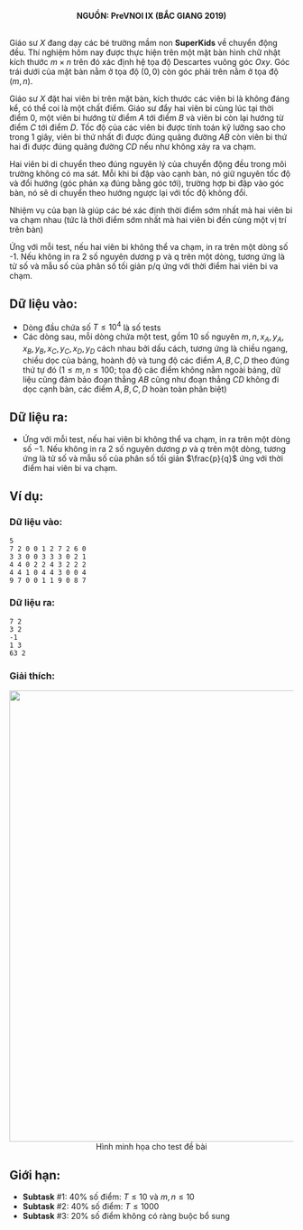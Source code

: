 **<center>NGUỒN: PreVNOI Ⅸ (BẮC GIANG 2019)</center>**
<br>

Giáo sư $X$ đang dạy các bé trường mầm non **SuperKids** về chuyển động đều. Thí nghiệm hôm nay được thực hiện trên một mặt bàn hình chữ nhật kích thước $m×n$ trên đó xác định hệ tọa độ Descartes vuông góc $Οxy$. Góc trái dưới của mặt bàn nằm ở tọa độ $(0,0)$ còn góc phải trên nằm ở tọa độ $(m,n)$.

Giáo sư $X$ đặt hai viên bi trên mặt bàn, kích thước các viên bi là không đáng kể, có thể coi là một chất điểm. Giáo sư đẩy hai viên bi cùng lúc tại thời điểm $0$, một viên bi hướng từ điểm $A$ tới điểm $B$ và viên bi còn lại hướng từ điểm $C$ tới điểm $D$. Tốc độ của các viên bi được tính toán kỹ lưỡng sao cho trong $1$ giây, viên bi thứ nhất đi được đúng quãng đường $AB$ còn viên bi thứ hai đi được đúng quãng đường $CD$ nếu như không xảy ra va chạm.

Hai viên bi di chuyển theo đúng nguyên lý của chuyển động đều trong môi trường không có ma sát. Mỗi khi bi đập vào cạnh bàn, nó giữ nguyên tốc độ và đổi hướng (góc phản xạ đúng bằng góc tới), trường hợp bi đập vào góc bàn, nó sẽ di chuyển theo hướng ngược lại với tốc độ không đổi.

Nhiệm vụ của bạn là giúp các bé xác định thời điểm sớm nhất mà hai viên bi va chạm nhau (tức là thời điểm sớm nhất mà hai viên bi đến cùng một vị trí trên bàn)

Ứng với mỗi test, nếu hai viên bi không thể va chạm, in ra trên một dòng số -1. Nếu không in ra 2 số nguyên dương p và q trên một dòng, tương ứng là tử số và mẫu số của phân số tối giản p/q ứng với thời điểm hai viên bi va chạm.

## Dữ liệu vào:
- Dòng đầu chứa số $T≤10^4$ là số tests
- Các dòng sau, mỗi dòng chứa một test, gồm $10$ số nguyên $m,n,x_A,y_A,x_B,y_B,x_C,y_C,x_D,y_D$ cách nhau bởi dấu cách, tương ứng là chiều ngang, chiều dọc của bảng, hoành độ và tung độ các điểm $A, B, C, D$ theo đúng thứ tự đó ($1≤m,n≤100$; tọa độ các điểm không nằm ngoài bảng, dữ liệu cũng đảm bảo đoạn thẳng $AB$ cũng như đoạn thẳng $CD$ không đi dọc cạnh bàn, các điểm $A, B, C, D$ hoàn toàn phân biệt)

## Dữ liệu ra:
- Ứng với mỗi test, nếu hai viên bi không thể va chạm, in ra trên một dòng số $-1$. Nếu không in ra $2$ số nguyên dương $p$ và $q$ trên một dòng, tương ứng là tử số và mẫu số của phân số tối giản $\frac{p}{q}$ ứng với thời điểm hai viên bi va chạm.

## Ví dụ:
### Dữ liệu vào:
```
5
7 2 0 0 1 2 7 2 6 0
3 3 0 0 3 3 3 0 2 1
4 4 0 2 2 4 3 2 2 2
4 4 1 0 4 4 3 0 0 4
9 7 0 0 1 1 9 0 8 7
```

### Dữ liệu ra:
```
7 2
3 2
-1
1 3
63 2
```

### Giải thích:

<center><img src="/images/problems/1078/motion.svg" width=800px></center>
<center>Hình minh họa cho test đề bài</center>

## Giới hạn:
- **Subtask** $\#1$: $40\%$ số điểm: $T≤10$ và $m,n≤10$
- **Subtask** $\#2$: $40\%$ số điểm: $T≤1000$
- **Subtask** $\#3$: $20\%$ số điểm không có ràng buộc bổ sung